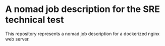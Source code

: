 # A nomad job description for the SRE technical test 

This repository represents a nomad job description for a dockerized nginx web server. 
